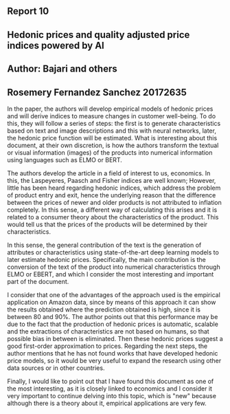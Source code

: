 ## Report 10
##  Hedonic prices and quality adjusted price indices powered by AI
## Author: Bajari and others 
## Rosemery Fernandez Sanchez 20172635

In the paper, the authors will develop empirical models of hedonic prices and will derive indices to measure changes in customer well-being. To do this, they will follow a series of steps: the first is to generate characteristics based on text and image descriptions and this with neural networks, later, the hedonic price function will be estimated. What is interesting about this document, at their own discretion, is how the authors transform the textual or visual information (images) of the products into numerical information using languages such as ELMO or BERT.

The authors develop the article in a field of interest to us, economics. In this, the Laspeyeres, Paasch and Fisher indices are well known; However, little has been heard regarding hedonic indices, which address the problem of product entry and exit, hence the underlying reason that the difference between the prices of newer and older products is not attributed to inflation completely. In this sense, a different way of calculating this arises and it is related to a consumer theory about the characteristics of the product. This would tell us that the prices of the products will be determined by their characteristics.

In this sense, the general contribution of the text is the generation of attributes or characteristics using state-of-the-art deep learning models to later estimate hedonic prices. Specifically, the main contribution is the conversion of the text of the product into numerical characteristics through ELMO or EBERT, and which I consider the most interesting and important part of the document.

I consider that one of the advantages of the approach used is the empirical application on Amazon data, since by means of this approach it can show the results obtained where the prediction obtained is high, since it is between 80 and 90%. The author points out that this performance may be due to the fact that the production of hedonic prices is automatic, scalable and the extractions of characteristics are not based on humans, so that possible bias in between is eliminated. Then these hedonic prices suggest a good first-order approximation to prices.
Regarding the next steps, the author mentions that he has not found works that have developed hedonic price models, so it would be very useful to expand the research using other data sources or in other countries.

Finally, I would like to point out that I have found this document as one of the most interesting, as it is closely linked to economics and I consider it very important to continue delving into this topic, which is "new" because although there is a theory about it, empirical applications are very few.
